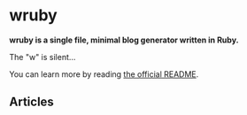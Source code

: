 # wruby

**wruby is a single file, minimal blog generator written in Ruby.**

The "w" is silent...

You can learn more by reading [the official README](https://git.sr.ht/~bt/wruby).

## Articles
